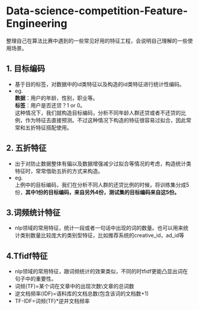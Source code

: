 # Data-science-competition-Feature-Engineering
整理自己在算法比赛中遇到的一些常见好用的特征工程，会说明自己理解的一些使用场景。
## 1. 目标编码
* 基于目的标签，对数据中的id类特征以及构造的id类特征进行统计性编码。
* eg.\
    **数据**：用户的年龄，性别，职业等。\
    **标签**：用户是否还贷？1 or 0。\
    这种情况下，我们就构造目标编码，分析不同年龄人群还贷或者不还贷的比例，作为特征去直接预测。不过这种情况下构造的特征很容易过拟合，因此常常和五折特征搭配使用。
## 2. 五折特征
* 出于对防止数据整体有偏以及数据增强减少过拟合等情况的考虑，构造统计类特征时，常常借助五折的方式来构造。
* eg.\
    上例中的目标编码，我们在分析不同人群的还贷比例的时候，将训练集分成5份，**其中1份的目标编码，来自另外4份，测试集的目标编码来自这5份。**
## 3.词频统计特征
* nlp领域的常用特征，统计一段或者一句话中出现的词的数量。也可以用来统计类别数量比较庞大的类别型特征，比如推荐系统的creative_id，ad_id等
## 4.Tfidf特征
* nlp领域的常用特征，跟词频统计的效果类似，不同的时tfidf更能凸显出词在句子中的重要性。
* 词频(TF)=某个词在文章中的出现次数\文章的总词数
* 逆文档频率(IDF)=语料库的文档总数\(包含该词的文档数+1)
* TF-IDF=词频(TF)*逆并文档频率